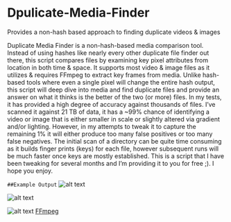# Dpulicate-Media-Finder
Provides a non-hash based approach to finding duplicate videos &amp; images

Duplicate Media Finder is a non-hash-based media comparison tool. Instead of using hashes like nearly every other duplicate file finder out there, this script compares files by examining key pixel attributes from location in both time & space. It supports most video & image files as it utilizes & requires FFmpeg to extract key frames from media. Unlike hash-based tools where even a single pixel will change the entire hash output, this script will deep dive into media and find duplicate files and provide an answer on what it thinks is the better of the two (or more) files. In my tests, it has provided a high degree of accuracy against thousands of files. I’ve scanned it against 21 TB of data, it has a ~99% chance of identifying a video or image that is either smaller in scale or slightly altered via gradient and/or lighting. However, in my attempts to tweak it to capture the remaining 1% it will either produce too many false positives or too many false negatives. The initial scan of a directory can be quite time consuming as it builds finger prints (keys) for each file, however subsequent runs will be much faster once keys are mostly established. This is a script that I have been tweaking for several months and I’m providing it to you for free ;). I hope you enjoy. 


`##Example Output`
![alt text](https://github.com/Jukari2003/Duplicate-Media-Finder/blob/main/Documentation/Example%20Output.png?raw=true)

![alt text](https://github.com/Jukari2003/Duplicate-Media-Finder/blob/main/Documentation/Duplicate%20Videos%20Example.png)

![alt text](https://github.com/Jukari2003/Duplicate-Media-Finder/blob/main/Documentation/How%20it%20works.png)
[FFmpeg](https://www.ffmpeg.org/download.html) 
